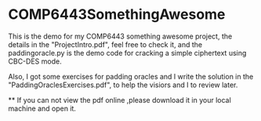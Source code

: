 # COMP6443SomethingAwesome
This is the demo for my COMP6443 something awesome project, the details in the "ProjectIntro.pdf", feel free to check it, and the paddingoracle.py is the demo code for cracking a simple ciphertext using CBC-DES mode.


Also, I got some exercises for padding oracles and I write the solution in the "PaddingOraclesExercises.pdf", to help the visiors and I to review later.

** If you can not view the pdf online ,please download it in your local machine and open it.
